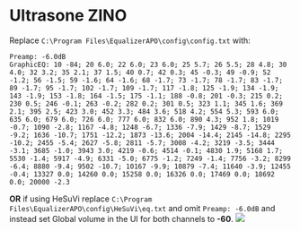 # Ultrasone ZINO
Replace `C:\Program Files\EqualizerAPO\config\config.txt` with:
```
Preamp: -6.0dB
GraphicEQ: 10 -84; 20 6.0; 22 6.0; 23 6.0; 25 5.7; 26 5.5; 28 4.8; 30 4.0; 32 3.2; 35 2.1; 37 1.5; 40 0.7; 42 0.3; 45 -0.3; 49 -0.9; 52 -1.2; 56 -1.5; 59 -1.6; 64 -1.6; 68 -1.7; 73 -1.7; 78 -1.7; 83 -1.7; 89 -1.7; 95 -1.7; 102 -1.7; 109 -1.7; 117 -1.8; 125 -1.9; 134 -1.9; 143 -1.9; 153 -1.8; 164 -1.5; 175 -1.1; 188 -0.8; 201 -0.3; 215 0.2; 230 0.5; 246 -0.1; 263 -0.2; 282 0.2; 301 0.5; 323 1.1; 345 1.6; 369 2.1; 395 2.5; 423 3.0; 452 3.3; 484 3.6; 518 4.2; 554 5.3; 593 6.0; 635 6.0; 679 6.0; 726 6.0; 777 6.0; 832 6.0; 890 4.3; 952 1.8; 1019 -0.7; 1090 -2.8; 1167 -4.8; 1248 -6.7; 1336 -7.9; 1429 -8.7; 1529 -9.2; 1636 -10.7; 1751 -12.2; 1873 -13.6; 2004 -14.4; 2145 -14.8; 2295 -10.2; 2455 -5.4; 2627 -5.8; 2811 -5.7; 3008 -4.2; 3219 -3.5; 3444 -3.1; 3685 -1.0; 3943 3.0; 4219 -0.6; 4514 -0.1; 4830 1.9; 5168 1.7; 5530 -1.4; 5917 -4.9; 6331 -5.0; 6775 -1.2; 7249 -1.4; 7756 -3.2; 8299 -6.4; 8880 -9.4; 9502 -10.7; 10167 -9.9; 10879 -7.4; 11640 -3.9; 12455 -0.4; 13327 0.0; 14260 0.0; 15258 0.0; 16326 0.0; 17469 0.0; 18692 0.0; 20000 -2.3
```
**OR** if using HeSuVi replace `C:\Program Files\EqualizerAPO\config\HeSuVi\eq.txt` and omit `Preamp: -6.0dB` and instead set Global volume in the UI for both channels to **-60**.
![](https://raw.githubusercontent.com/jaakkopasanen/AutoEq/master/results/Innerfidelity%202017/headphoncecom/onear/Ultrasone%20ZINO/Ultrasone%20ZINO.png)